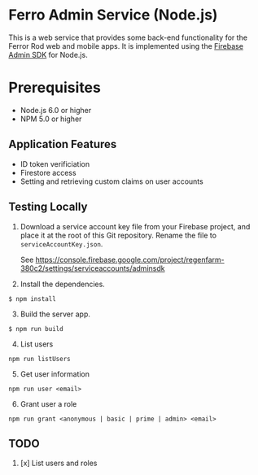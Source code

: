 # Ferro Admin Service (Node.js)

This is a web service that provides some back-end functionality for the
Ferror Rod web and mobile apps. It is implemented using the
[Firebase Admin SDK](https://firebase.google.com/docs/admin/setup) for Node.js.

# Prerequisites

* Node.js 6.0 or higher
* NPM 5.0 or higher

## Application Features

* ID token verificiation
* Firestore access
* Setting and retrieving custom claims on user accounts 

## Testing Locally

1. Download a service account key file from your Firebase project, and place it
   at the root of this Git repository. Rename the file to
   `serviceAccountKey.json`.

    See https://console.firebase.google.com/project/regenfarm-380c2/settings/serviceaccounts/adminsdk

2. Install the dependencies.

```
$ npm install
```

3. Build the server app.

```
$ npm run build
```

4. List users

```
npm run listUsers
```

5. Get user information

```
npm run user <email>
```

6. Grant user a role

```
npm run grant <anonymous | basic | prime | admin> <email>
```

## TODO
1. [x] List users and roles